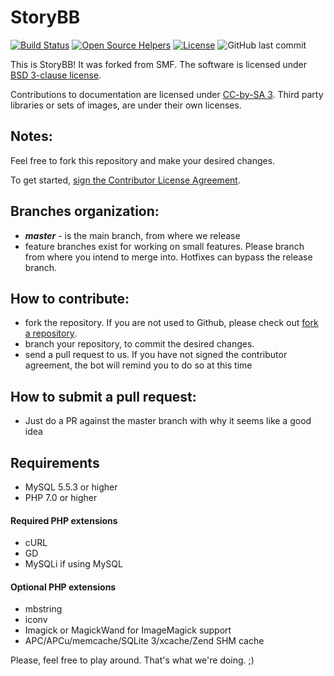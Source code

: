 # StoryBB
[![Build Status](https://travis-ci.org/StoryBB/StoryBB.svg?branch=master)](https://travis-ci.org/StoryBB/StoryBB) [![Open Source Helpers](https://www.codetriage.com/storybb/storybb/badges/users.svg)](https://www.codetriage.com/storybb/storybb) [![License](https://img.shields.io/badge/License-BSD%203--Clause-blue.svg)](https://opensource.org/licenses/BSD-3-Clause) 
![GitHub last commit](https://img.shields.io/github/last-commit/storybb/storybb/master.svg)

This is StoryBB! It was forked from SMF.
The software is licensed under [BSD 3-clause license](https://opensource.org/licenses/BSD-3-Clause).

Contributions to documentation are licensed under [CC-by-SA 3](https://creativecommons.org/licenses/by-sa/3.0). Third party libraries or sets of images, are under their own licenses.

## Notes:

Feel free to fork this repository and make your desired changes.

To get started, <a href="https://www.clahub.com/agreements/StoryBB/StoryBB">sign the Contributor License Agreement</a>.

## Branches organization:
* ***master*** - is the main branch, from where we release
* feature branches exist for working on small features. Please branch from where you intend to merge into. Hotfixes can bypass the release branch. 

## How to contribute:
* fork the repository. If you are not used to Github, please check out [fork a repository](https://help.github.com/fork-a-repo).
* branch your repository, to commit the desired changes.
* send a pull request to us. If you have not signed the contributor agreement, the bot will remind you to do so at this time

## How to submit a pull request:
* Just do a PR against the master branch with why it seems like a good idea

## Requirements
* MySQL 5.5.3 or higher
* PHP 7.0 or higher

#### Required PHP extensions
* cURL
* GD
* MySQLi if using MySQL

#### Optional PHP extensions
* mbstring
* iconv
* Imagick or MagickWand for ImageMagick support
* APC/APCu/memcache/SQLite 3/xcache/Zend SHM cache

Please, feel free to play around. That's what we're doing. ;)
